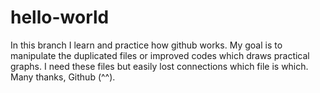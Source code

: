 # hello-world

In this branch I learn and practice how github works. My goal is to manipulate the duplicated files or improved codes which draws practical graphs. I need these files but easily lost connections which file is which.
Many thanks, Github (^^).